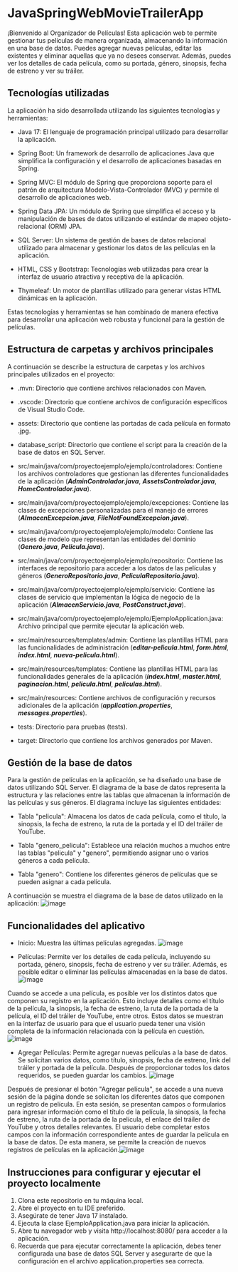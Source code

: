 # JavaSpringWebMovieTrailerApp
¡Bienvenido al Organizador de Películas! Esta aplicación web te permite gestionar tus películas de manera organizada, almacenando la información en una base de datos. Puedes agregar nuevas películas, editar las existentes y eliminar aquellas que ya no desees conservar. Además, puedes ver los detalles de cada película, como su portada, género, sinopsis, fecha de estreno y ver su tráiler.

## Tecnologías utilizadas
La aplicación ha sido desarrollada utilizando las siguientes tecnologías y herramientas:

* Java 17: El lenguaje de programación principal utilizado para desarrollar la aplicación.

* Spring Boot: Un framework de desarrollo de aplicaciones Java que simplifica la configuración y el desarrollo de aplicaciones basadas en Spring.

* Spring MVC: El módulo de Spring que proporciona soporte para el patrón de arquitectura Modelo-Vista-Controlador (MVC) y permite el desarrollo de aplicaciones web.

* Spring Data JPA: Un módulo de Spring que simplifica el acceso y la manipulación de bases de datos utilizando el estándar de mapeo objeto-relacional (ORM) JPA.

* SQL Server: Un sistema de gestión de bases de datos relacional utilizado para almacenar y gestionar los datos de las películas en la aplicación.

* HTML, CSS y Bootstrap: Tecnologías web utilizadas para crear la interfaz de usuario atractiva y receptiva de la aplicación.

* Thymeleaf: Un motor de plantillas utilizado para generar vistas HTML dinámicas en la aplicación.

Estas tecnologías y herramientas se han combinado de manera efectiva para desarrollar una aplicación web robusta y funcional para la gestión de películas.

## Estructura de carpetas y archivos principales
A continuación se describe la estructura de carpetas y los archivos principales utilizados en el proyecto:

* .mvn: Directorio que contiene archivos relacionados con Maven.
  
* .vscode: Directorio que contiene archivos de configuración específicos de Visual Studio Code.
  
* assets: Directorio que contiene las portadas de cada película en formato .jpg.
  
* database_script: Directorio que contiene el script para la creación de la base de datos en SQL Server.
  
* src/main/java/com/proyectoejemplo/ejemplo/controladores: Contiene los archivos controladores que gestionan las diferentes funcionalidades de la aplicación (***AdminControlador.java***, ***AssetsControlador.java***, ***HomeControlador.java***).
  
* src/main/java/com/proyectoejemplo/ejemplo/excepciones: Contiene las clases de excepciones personalizadas para el manejo de errores (***AlmacenExcepcion.java***, ***FileNotFoundExcepcion.java***).

* src/main/java/com/proyectoejemplo/ejemplo/modelo: Contiene las clases de modelo que representan las entidades del dominio (***Genero.java***, ***Pelicula.java***).

* src/main/java/com/proyectoejemplo/ejemplo/repositorio: Contiene las interfaces de repositorio para acceder a los datos de las películas y géneros (***GeneroRepositorio.java***, ***PeliculaRepositorio.java***).

* src/main/java/com/proyectoejemplo/ejemplo/servicio: Contiene las clases de servicio que implementan la lógica de negocio de la aplicación (***AlmacenServicio.java***, ***PostConstruct.java***).

* src/main/java/com/proyectoejemplo/ejemplo/EjemploApplication.java: Archivo principal que permite ejecutar la aplicación web.

* src/main/resources/templates/admin: Contiene las plantillas HTML para las funcionalidades de administración (***editar-pelicula.html***, ***form.html***, ***index.html***, ***nueva-pelicula.html***).

* src/main/resources/templates: Contiene las plantillas HTML para las funcionalidades generales de la aplicación (***index.html***, ***master.html***, ***paginacion.html***, ***pelicula.html***, ***peliculas.html***).

* src/main/resources: Contiene archivos de configuración y recursos adicionales de la aplicación (***application.properties***, ***messages.properties***).
 
* tests: Directorio para pruebas (tests).
  
* target: Directorio que contiene los archivos generados por Maven.

## Gestión de la base de datos
Para la gestión de películas en la aplicación, se ha diseñado una base de datos utilizando SQL Server. El diagrama de la base de datos representa la estructura y las relaciones entre las tablas que almacenan la información de las películas y sus géneros. El diagrama incluye las siguientes entidades:

* Tabla "pelicula": Almacena los datos de cada película, como el título, la sinopsis, la fecha de estreno, la ruta de la portada y el ID del tráiler de YouTube.

* Tabla "genero_pelicula": Establece una relación muchos a muchos entre las tablas "pelicula" y "genero", permitiendo asignar uno o varios géneros a cada película.

* Tabla "genero": Contiene los diferentes géneros de películas que se pueden asignar a cada película.

A continuación se muestra el diagrama de la base de datos utilizado en la aplicación:
![image](https://github.com/DannyRMoreno28/JavaSpringWebMovieTrailerApp/assets/108888740/5f34fc6e-da17-4bf5-9fd6-7860349582f2)

## Funcionalidades del aplicativo
* Inicio: Muestra las últimas películas agregadas.
  ![image](https://github.com/DannyRMoreno28/JavaSpringWebMovieTrailerApp/assets/108888740/7d46803b-e485-471a-82cd-986b9137dbda)

* Películas: Permite ver los detalles de cada película, incluyendo su portada, género, sinopsis, fecha de estreno y ver su tráiler. Además, es posible editar o eliminar las películas almacenadas en la base de datos.
  ![image](https://github.com/DannyRMoreno28/JavaSpringWebMovieTrailerApp/assets/108888740/addd3c7b-5b2b-468e-84c0-9a1c4ee6e89d)

Cuando se accede a una película, es posible ver los distintos datos que componen su registro en la aplicación. Esto incluye detalles como el título de la película, la sinopsis, la fecha de estreno, la ruta de la portada de la película, el ID del tráiler de YouTube, entre otros. Estos datos se muestran en la interfaz de usuario para que el usuario pueda tener una visión completa de la información relacionada con la película en cuestión.
![image](https://github.com/DannyRMoreno28/JavaSpringWebMovieTrailerApp/assets/108888740/f6667927-ac4e-4617-b258-45cafe3f9dba)

* Agregar Películas: Permite agregar nuevas películas a la base de datos. Se solicitan varios datos, como título, sinopsis, fecha de estreno, link del tráiler y portada de la película. Después de proporcionar todos los datos requeridos, se pueden guardar los cambios.
![image](https://github.com/DannyRMoreno28/JavaSpringWebMovieTrailerApp/assets/108888740/9f55caaa-9e89-4b9a-8646-9cb9addfcd27)

Después de presionar el botón "Agregar película", se accede a una nueva sesión de la página donde se solicitan los diferentes datos que componen un registro de película. En esta sesión, se presentan campos o formularios para ingresar información como el título de la película, la sinopsis, la fecha de estreno, la ruta de la portada de la película, el enlace del tráiler de YouTube y otros detalles relevantes. El usuario debe completar estos campos con la información correspondiente antes de guardar la película en la base de datos. De esta manera, se permite la creación de nuevos registros de películas en la aplicación.![image](https://github.com/DannyRMoreno28/JavaSpringWebMovieTrailerApp/assets/108888740/a25a5a31-c201-462e-a499-610672231516)

## Instrucciones para configurar y ejecutar el proyecto localmente
1. Clona este repositorio en tu máquina local.
2. Abre el proyecto en tu IDE preferido.
3. Asegúrate de tener Java 17 instalado.
4. Ejecuta la clase EjemploApplication.java para iniciar la aplicación.
5. Abre tu navegador web y visita http://localhost:8080/ para acceder a la aplicación.
6. Recuerda que para ejecutar correctamente la aplicación, debes tener configurada una base de datos SQL Server y asegurarte de que la configuración en el archivo application.properties sea correcta.
